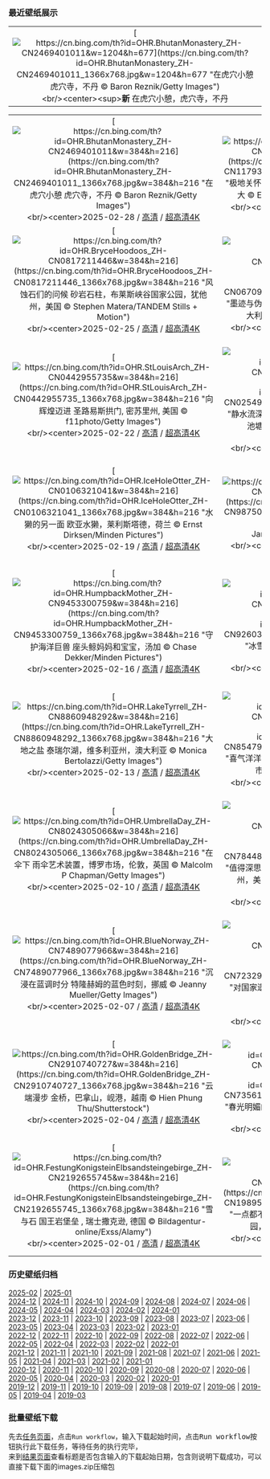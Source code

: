 ### 最近壁纸展示
||
|:---:|
|[![https://cn.bing.com/th?id=OHR.BhutanMonastery_ZH-CN2469401011&w=1204&h=677](https://cn.bing.com/th?id=OHR.BhutanMonastery_ZH-CN2469401011_1366x768.jpg&w=1204&h=677 "在虎穴小憩&#10;虎穴寺，不丹&#10;© Baron Reznik/Getty Images")](https://cn.bing.com/search?q=%e4%b8%8d%e4%b8%b9%e8%99%8e%e7%a9%b4%e5%af%ba&form=hpcapt&mkt=zh-cn&filters=HpDate:"20250227_1600")<br/><center><sup>**新**</sup>&nbsp;在虎穴小憩，虎穴寺，不丹<center/>|

||||
|:---:|:---:|:---:|
|[![https://cn.bing.com/th?id=OHR.BhutanMonastery_ZH-CN2469401011&w=384&h=216](https://cn.bing.com/th?id=OHR.BhutanMonastery_ZH-CN2469401011_1366x768.jpg&w=384&h=216 "在虎穴小憩&#10;虎穴寺，不丹&#10;© Baron Reznik/Getty Images")](https://cn.bing.com/search?q=%e4%b8%8d%e4%b8%b9%e8%99%8e%e7%a9%b4%e5%af%ba&form=hpcapt&mkt=zh-cn&filters=HpDate:"20250227_1600")<br/><center>2025-02-28 / [高清](https://cn.bing.com/th?id=OHR.BhutanMonastery_ZH-CN2469401011_1920x1200.jpg&w=1920&h=1200) / [超高清4K](https://cn.bing.com/th?id=OHR.BhutanMonastery_ZH-CN2469401011_UHD.jpg&w=3840&h=2160)<center/>|[![https://cn.bing.com/th?id=OHR.PolarCub_ZH-CN1179361319&w=384&h=216](https://cn.bing.com/th?id=OHR.PolarCub_ZH-CN1179361319_1366x768.jpg&w=384&h=216 "极地关怀&#10;北极熊幼崽，丘吉尔，马尼托巴省，加拿大&#10;© Eric Baccega/NPL/Minden Pictures")](https://cn.bing.com/search?q=%e5%9b%bd%e9%99%85%e5%8c%97%e6%9e%81%e7%86%8a%e6%97%a5&form=hpcapt&mkt=zh-cn&filters=HpDate:"20250226_1600")<br/><center>2025-02-27 / [高清](https://cn.bing.com/th?id=OHR.PolarCub_ZH-CN1179361319_1920x1200.jpg&w=1920&h=1200) / [超高清4K](https://cn.bing.com/th?id=OHR.PolarCub_ZH-CN1179361319_UHD.jpg&w=3840&h=2160)<center/>|[![https://cn.bing.com/th?id=OHR.ArgyllStalker_ZH-CN0970395078&w=384&h=216](https://cn.bing.com/th?id=OHR.ArgyllStalker_ZH-CN0970395078_1366x768.jpg&w=384&h=216 "苏格兰战略的最佳体现&#10;莱奇湖上的斯托克尔城堡，阿盖尔郡，苏格兰&#10;© WLDavies/Getty Images")](https://cn.bing.com/search?q=%e8%8b%8f%e6%a0%bc%e5%85%b0%e6%96%af%e6%89%98%e5%85%8b%e5%b0%94%e5%9f%8e%e5%a0%a1&form=hpcapt&mkt=zh-cn&filters=HpDate:"20250225_1600")<br/><center>2025-02-26 / [高清](https://cn.bing.com/th?id=OHR.ArgyllStalker_ZH-CN0970395078_1920x1200.jpg&w=1920&h=1200) / [超高清4K](https://cn.bing.com/th?id=OHR.ArgyllStalker_ZH-CN0970395078_UHD.jpg&w=3840&h=2160)<center/>|
|[![https://cn.bing.com/th?id=OHR.BryceHoodoos_ZH-CN0817211446&w=384&h=216](https://cn.bing.com/th?id=OHR.BryceHoodoos_ZH-CN0817211446_1366x768.jpg&w=384&h=216 "风蚀石们的问候&#10;砂岩石柱，布莱斯峡谷国家公园，犹他州，美国&#10;© Stephen Matera/TANDEM Stills + Motion")](https://cn.bing.com/search?q=%e5%b8%83%e8%8e%b1%e6%96%af%e5%b3%a1%e8%b0%b7%e5%9b%bd%e5%ae%b6%e5%85%ac%e5%9b%ad&form=hpcapt&mkt=zh-cn&filters=HpDate:"20250224_1600")<br/><center>2025-02-25 / [高清](https://cn.bing.com/th?id=OHR.BryceHoodoos_ZH-CN0817211446_1920x1200.jpg&w=1920&h=1200) / [超高清4K](https://cn.bing.com/th?id=OHR.BryceHoodoos_ZH-CN0817211446_UHD.jpg&w=3840&h=2160)<center/>|[![https://cn.bing.com/th?id=OHR.GiantCuttlefish_ZH-CN0670915878&w=384&h=216](https://cn.bing.com/th?id=OHR.GiantCuttlefish_ZH-CN0670915878_1366x768.jpg&w=384&h=216 "墨迹与伪装&#10;斯潘塞湾的一群伞膜乌贼, 怀阿拉,南澳大利亚&#10;© Gary Bell/Minden Pictures")](https://cn.bing.com/search?q=%e4%bc%9e%e8%86%9c%e4%b9%8c%e8%b4%bc&form=hpcapt&mkt=zh-cn&filters=HpDate:"20250223_1600")<br/><center>2025-02-24 / [高清](https://cn.bing.com/th?id=OHR.GiantCuttlefish_ZH-CN0670915878_1920x1200.jpg&w=1920&h=1200) / [超高清4K](https://cn.bing.com/th?id=OHR.GiantCuttlefish_ZH-CN0670915878_UHD.jpg&w=3840&h=2160)<center/>|[![https://cn.bing.com/th?id=OHR.MtFujiSunrise_ZH-CN0567499176&w=384&h=216](https://cn.bing.com/th?id=OHR.MtFujiSunrise_ZH-CN0567499176_1366x768.jpg&w=384&h=216 "清晨的美好精致&#10;日出时分的富士山, 河口湖, 日本&#10;© Twenty47studio/Getty Images")](https://cn.bing.com/search?q=%e5%af%8c%e5%a3%ab%e5%b1%b1&form=hpcapt&mkt=zh-cn&filters=HpDate:"20250222_1600")<br/><center>2025-02-23 / [高清](https://cn.bing.com/th?id=OHR.MtFujiSunrise_ZH-CN0567499176_1920x1200.jpg&w=1920&h=1200) / [超高清4K](https://cn.bing.com/th?id=OHR.MtFujiSunrise_ZH-CN0567499176_UHD.jpg&w=3840&h=2160)<center/>|
|[![https://cn.bing.com/th?id=OHR.StLouisArch_ZH-CN0442955735&w=384&h=216](https://cn.bing.com/th?id=OHR.StLouisArch_ZH-CN0442955735_1366x768.jpg&w=384&h=216 "向辉煌迈进&#10;圣路易斯拱门, 密苏里州, 美国&#10;© f11photo/Getty Images")](https://cn.bing.com/search?q=%e5%9c%a3%e8%b7%af%e6%98%93%e6%96%af%e6%8b%b1%e9%97%a8%e5%9b%bd%e5%ae%b6%e5%85%ac%e5%9b%ad&form=hpcapt&mkt=zh-cn&filters=HpDate:"20250221_1600")<br/><center>2025-02-22 / [高清](https://cn.bing.com/th?id=OHR.StLouisArch_ZH-CN0442955735_1920x1200.jpg&w=1920&h=1200) / [超高清4K](https://cn.bing.com/th?id=OHR.StLouisArch_ZH-CN0442955735_UHD.jpg&w=3840&h=2160)<center/>|[![https://cn.bing.com/th?id=OHR.ChampakaSarasi_ZH-CN0254940579&w=384&h=216](https://cn.bing.com/th?id=OHR.ChampakaSarasi_ZH-CN0254940579_1366x768.jpg&w=384&h=216 "静水流深的传说&#10;希莫加附近的 Champaka Sarasi 池塘，卡纳塔克邦，印度&#10;© Amith Nag Photography/Getty Images")](https://cn.bing.com/search?q=%e5%b8%8c%e8%8e%ab%e5%8a%a0&form=hpcapt&mkt=zh-cn&filters=HpDate:"20250220_1600")<br/><center>2025-02-21 / [高清](https://cn.bing.com/th?id=OHR.ChampakaSarasi_ZH-CN0254940579_1920x1200.jpg&w=1920&h=1200) / [超高清4K](https://cn.bing.com/th?id=OHR.ChampakaSarasi_ZH-CN0254940579_UHD.jpg&w=3840&h=2160)<center/>|[![https://cn.bing.com/th?id=OHR.CanadaDeer_ZH-CN0631345798&w=384&h=216](https://cn.bing.com/th?id=OHR.CanadaDeer_ZH-CN0631345798_1366x768.jpg&w=384&h=216 "高贵的双影&#10;马鹿，加拿大&#10;© Delbars/Getty Images")](https://cn.bing.com/search?q=%e9%a9%ac%e9%b9%bf&form=hpcapt&mkt=zh-cn&filters=HpDate:"20250219_1600")<br/><center>2025-02-20 / [高清](https://cn.bing.com/th?id=OHR.CanadaDeer_ZH-CN0631345798_1920x1200.jpg&w=1920&h=1200) / [超高清4K](https://cn.bing.com/th?id=OHR.CanadaDeer_ZH-CN0631345798_UHD.jpg&w=3840&h=2160)<center/>|
|[![https://cn.bing.com/th?id=OHR.IceHoleOtter_ZH-CN0106321041&w=384&h=216](https://cn.bing.com/th?id=OHR.IceHoleOtter_ZH-CN0106321041_1366x768.jpg&w=384&h=216 "水獭的另一面&#10;欧亚水獭，莱利斯塔德，荷兰&#10;© Ernst Dirksen/Minden Pictures")](https://cn.bing.com/search?q=%e6%ac%a7%e4%ba%9a%e6%b0%b4%e7%8d%ad&form=hpcapt&mkt=zh-cn&filters=HpDate:"20250218_1600")<br/><center>2025-02-19 / [高清](https://cn.bing.com/th?id=OHR.IceHoleOtter_ZH-CN0106321041_1920x1200.jpg&w=1920&h=1200) / [超高清4K](https://cn.bing.com/th?id=OHR.IceHoleOtter_ZH-CN0106321041_UHD.jpg&w=3840&h=2160)<center/>|[![https://cn.bing.com/th?id=OHR.BlueBelize_ZH-CN9875040666&w=384&h=216](https://cn.bing.com/th?id=OHR.BlueBelize_ZH-CN9875040666_1366x768.jpg&w=384&h=216 "无尽的蓝色&#10;大蓝洞，伯利兹&#10;© JamiesOnAMission/Shutterstock")](https://cn.bing.com/search?q=%e4%bc%af%e5%88%a9%e5%85%b9%e5%a4%a7%e8%93%9d%e6%b4%9e&form=hpcapt&mkt=zh-cn&filters=HpDate:"20250217_1600")<br/><center>2025-02-18 / [高清](https://cn.bing.com/th?id=OHR.BlueBelize_ZH-CN9875040666_1920x1200.jpg&w=1920&h=1200) / [超高清4K](https://cn.bing.com/th?id=OHR.BlueBelize_ZH-CN9875040666_UHD.jpg&w=3840&h=2160)<center/>|[![https://cn.bing.com/th?id=OHR.CatalanPyrenees_ZH-CN9699602584&w=384&h=216](https://cn.bing.com/th?id=OHR.CatalanPyrenees_ZH-CN9699602584_1366x768.jpg&w=384&h=216 "冰雪边界&#10;Coll d'Ares，加泰罗尼亚比利牛斯​​山脉&#10;© CRISTIAN IONUT ZAHARIA/Shutterstock")](https://cn.bing.com/search?q=%e6%af%94%e5%88%a9%e7%89%9b%e6%96%af%e2%80%8b%e2%80%8b%e5%b1%b1%e8%84%89&form=hpcapt&mkt=zh-cn&filters=HpDate:"20250216_1600")<br/><center>2025-02-17 / [高清](https://cn.bing.com/th?id=OHR.CatalanPyrenees_ZH-CN9699602584_1920x1200.jpg&w=1920&h=1200) / [超高清4K](https://cn.bing.com/th?id=OHR.CatalanPyrenees_ZH-CN9699602584_UHD.jpg&w=3840&h=2160)<center/>|
|[![https://cn.bing.com/th?id=OHR.HumpbackMother_ZH-CN9453300759&w=384&h=216](https://cn.bing.com/th?id=OHR.HumpbackMother_ZH-CN9453300759_1366x768.jpg&w=384&h=216 "守护海洋巨兽&#10;座头鲸妈妈和宝宝，汤加&#10;© Chase Dekker/Minden Pictures")](https://cn.bing.com/search?q=%e4%b8%96%e7%95%8c%e9%b2%b8%e6%97%a5&form=hpcapt&mkt=zh-cn&filters=HpDate:"20250215_1600")<br/><center>2025-02-16 / [高清](https://cn.bing.com/th?id=OHR.HumpbackMother_ZH-CN9453300759_1920x1200.jpg&w=1920&h=1200) / [超高清4K](https://cn.bing.com/th?id=OHR.HumpbackMother_ZH-CN9453300759_UHD.jpg&w=3840&h=2160)<center/>|[![https://cn.bing.com/th?id=OHR.Misotsuchi2025_ZH-CN9260395680&w=384&h=216](https://cn.bing.com/th?id=OHR.Misotsuchi2025_ZH-CN9260395680_1366x768.jpg&w=384&h=216 "冰雪奇景&#10;三十槌冰柱，秩父市，日本&#10;© watayu0821/shutterstock")](https://cn.bing.com/search?q=%e5%86%b0%e6%9f%b1&form=hpcapt&mkt=zh-cn&filters=HpDate:"20250214_1600")<br/><center>2025-02-15 / [高清](https://cn.bing.com/th?id=OHR.Misotsuchi2025_ZH-CN9260395680_1920x1200.jpg&w=1920&h=1200) / [超高清4K](https://cn.bing.com/th?id=OHR.Misotsuchi2025_ZH-CN9260395680_UHD.jpg&w=3840&h=2160)<center/>|[![https://cn.bing.com/th?id=OHR.PenguinLove_ZH-CN9124008164&w=384&h=216](https://cn.bing.com/th?id=OHR.PenguinLove_ZH-CN9124008164_1366x768.jpg&w=384&h=216 "瞧这对恩爱的情侣&#10;两只麦哲伦企鹅，福克兰群岛&#10;© Vicki Jauron, Babylon and Beyond Photography/Getty Images")](https://cn.bing.com/search?q=%e6%83%85%e4%ba%ba%e8%8a%82&form=hpcapt&mkt=zh-cn&filters=HpDate:"20250213_1600")<br/><center>2025-02-14 / [高清](https://cn.bing.com/th?id=OHR.PenguinLove_ZH-CN9124008164_1920x1200.jpg&w=1920&h=1200) / [超高清4K](https://cn.bing.com/th?id=OHR.PenguinLove_ZH-CN9124008164_UHD.jpg&w=3840&h=2160)<center/>|
|[![https://cn.bing.com/th?id=OHR.LakeTyrrell_ZH-CN8860948292&w=384&h=216](https://cn.bing.com/th?id=OHR.LakeTyrrell_ZH-CN8860948292_1366x768.jpg&w=384&h=216 "大地之盐&#10;泰瑞尔湖，维多利亚州，澳大利亚&#10;© Monica Bertolazzi/Getty Images")](https://cn.bing.com/search?q=%e6%be%b3%e5%a4%a7%e5%88%a9%e4%ba%9a%e6%b3%b0%e7%91%9e%e5%b0%94%e6%b9%96&form=hpcapt&mkt=zh-cn&filters=HpDate:"20250212_1600")<br/><center>2025-02-13 / [高清](https://cn.bing.com/th?id=OHR.LakeTyrrell_ZH-CN8860948292_1920x1200.jpg&w=1920&h=1200) / [超高清4K](https://cn.bing.com/th?id=OHR.LakeTyrrell_ZH-CN8860948292_UHD.jpg&w=3840&h=2160)<center/>|[![https://cn.bing.com/th?id=OHR.LanterFestival25Y_ZH-CN8547998003&w=384&h=216](https://cn.bing.com/th?id=OHR.LanterFestival25Y_ZH-CN8547998003_1366x768.jpg&w=384&h=216 "喜气洋洋的元宵节&#10;上海豫园的灯会，元宵节，上海市，中国&#10;© atiger/Shutterstock")](https://cn.bing.com/search?q=2025%e5%85%83%e5%ae%b5%e8%8a%82&form=hpcapt&mkt=zh-cn&filters=HpDate:"20250211_1600")<br/><center>2025-02-12 / [高清](https://cn.bing.com/th?id=OHR.LanterFestival25Y_ZH-CN8547998003_1920x1200.jpg&w=1920&h=1200) / [超高清4K](https://cn.bing.com/th?id=OHR.LanterFestival25Y_ZH-CN8547998003_UHD.jpg&w=3840&h=2160)<center/>|[![https://cn.bing.com/th?id=OHR.YungangGrottoes_ZH-CN8275054060&w=384&h=216](https://cn.bing.com/th?id=OHR.YungangGrottoes_ZH-CN8275054060_1366x768.jpg&w=384&h=216 "历史的守望之眼&#10;云冈石窟，大同，山西省，中国&#10;© Eric Yang/Getty Images")](https://cn.bing.com/search?q=%e5%a4%a7%e5%90%8c%e4%ba%91%e5%86%88%e7%9f%b3%e7%aa%9f&form=hpcapt&mkt=zh-cn&filters=HpDate:"20250210_1600")<br/><center>2025-02-11 / [高清](https://cn.bing.com/th?id=OHR.YungangGrottoes_ZH-CN8275054060_1920x1200.jpg&w=1920&h=1200) / [超高清4K](https://cn.bing.com/th?id=OHR.YungangGrottoes_ZH-CN8275054060_UHD.jpg&w=3840&h=2160)<center/>|
|[![https://cn.bing.com/th?id=OHR.UmbrellaDay_ZH-CN8024305066&w=384&h=216](https://cn.bing.com/th?id=OHR.UmbrellaDay_ZH-CN8024305066_1366x768.jpg&w=384&h=216 "在伞下&#10;雨伞艺术装置，博罗市场，伦敦，英国&#10;© Malcolm P Chapman/Getty Images")](https://cn.bing.com/search?q=%e9%9b%a8%e4%bc%9e&form=hpcapt&mkt=zh-cn&filters=HpDate:"20250209_1600")<br/><center>2025-02-10 / [高清](https://cn.bing.com/th?id=OHR.UmbrellaDay_ZH-CN8024305066_1920x1200.jpg&w=1920&h=1200) / [超高清4K](https://cn.bing.com/th?id=OHR.UmbrellaDay_ZH-CN8024305066_UHD.jpg&w=3840&h=2160)<center/>|[![https://cn.bing.com/th?id=OHR.AlstromPoint_ZH-CN7844819126&w=384&h=216](https://cn.bing.com/th?id=OHR.AlstromPoint_ZH-CN7844819126_1366x768.jpg&w=384&h=216 "值得深思的高地&#10;阿尔斯特罗姆角，鲍威尔湖，犹他州，美国&#10;© T.M. Schultze/TANDEM Stills + Motion")](https://cn.bing.com/search?q=%e7%8a%b9%e4%bb%96%e5%b7%9e%e9%98%bf%e5%b0%94%e6%96%af%e7%89%b9%e7%bd%97%e5%a7%86%e8%a7%92&form=hpcapt&mkt=zh-cn&filters=HpDate:"20250208_1600")<br/><center>2025-02-09 / [高清](https://cn.bing.com/th?id=OHR.AlstromPoint_ZH-CN7844819126_1920x1200.jpg&w=1920&h=1200) / [超高清4K](https://cn.bing.com/th?id=OHR.AlstromPoint_ZH-CN7844819126_UHD.jpg&w=3840&h=2160)<center/>|[![https://cn.bing.com/th?id=OHR.SnowySvaneti_ZH-CN7626153023&w=384&h=216](https://cn.bing.com/th?id=OHR.SnowySvaneti_ZH-CN7626153023_1366x768.jpg&w=384&h=216 "凝固的时光&#10;梅斯蒂亚的中世纪塔楼，上斯瓦涅季，格鲁吉亚&#10;© photoaliona/Getty Images")](https://cn.bing.com/search?q=%e6%a2%85%e6%96%af%e8%92%82%e4%ba%9a&form=hpcapt&mkt=zh-cn&filters=HpDate:"20250207_1600")<br/><center>2025-02-08 / [高清](https://cn.bing.com/th?id=OHR.SnowySvaneti_ZH-CN7626153023_1920x1200.jpg&w=1920&h=1200) / [超高清4K](https://cn.bing.com/th?id=OHR.SnowySvaneti_ZH-CN7626153023_UHD.jpg&w=3840&h=2160)<center/>|
|[![https://cn.bing.com/th?id=OHR.BlueNorway_ZH-CN7489077966&w=384&h=216](https://cn.bing.com/th?id=OHR.BlueNorway_ZH-CN7489077966_1366x768.jpg&w=384&h=216 "沉浸在蓝调时分&#10;特隆赫姆的蓝色时刻，挪威&#10;© Jeanny Mueller/Getty Images")](https://cn.bing.com/search?q=%e6%8c%aa%e5%a8%81%e7%89%b9%e9%9a%86%e8%b5%ab%e5%a7%86&form=hpcapt&mkt=zh-cn&filters=HpDate:"20250206_1600")<br/><center>2025-02-07 / [高清](https://cn.bing.com/th?id=OHR.BlueNorway_ZH-CN7489077966_1920x1200.jpg&w=1920&h=1200) / [超高清4K](https://cn.bing.com/th?id=OHR.BlueNorway_ZH-CN7489077966_UHD.jpg&w=3840&h=2160)<center/>|[![https://cn.bing.com/th?id=OHR.WhararikiBeach_ZH-CN7232913389&w=384&h=216](https://cn.bing.com/th?id=OHR.WhararikiBeach_ZH-CN7232913389_1366x768.jpg&w=384&h=216 "对国家遗产的思考&#10;拱门群岛，瓦拉里基海滩，南岛，新西兰&#10;© Francesco Vaninetti/AWL/plainpicture")](https://cn.bing.com/search?q=%e6%80%80%e5%94%90%e4%bc%8a%e6%97%a5&form=hpcapt&mkt=zh-cn&filters=HpDate:"20250205_1600")<br/><center>2025-02-06 / [高清](https://cn.bing.com/th?id=OHR.WhararikiBeach_ZH-CN7232913389_1920x1200.jpg&w=1920&h=1200) / [超高清4K](https://cn.bing.com/th?id=OHR.WhararikiBeach_ZH-CN7232913389_UHD.jpg&w=3840&h=2160)<center/>|[![https://cn.bing.com/th?id=OHR.ScottishSheep_ZH-CN3051181797&w=384&h=216](https://cn.bing.com/th?id=OHR.ScottishSheep_ZH-CN3051181797_1366x768.jpg&w=384&h=216 "对国家遗产的思考&#10;拱门群岛，瓦拉里基海滩，南岛，新西兰&#10;© Francesco Vaninetti/AWL/plainpicture")](https://cn.bing.com/search?q=%e6%80%80%e5%94%90%e4%bc%8a%e6%97%a5&form=hpcapt&mkt=zh-cn&filters=HpDate:"20250204_1600")<br/><center>2025-02-05 / [高清](https://cn.bing.com/th?id=OHR.ScottishSheep_ZH-CN3051181797_1920x1200.jpg&w=1920&h=1200) / [超高清4K](https://cn.bing.com/th?id=OHR.ScottishSheep_ZH-CN3051181797_UHD.jpg&w=3840&h=2160)<center/>|
|[![https://cn.bing.com/th?id=OHR.GoldenBridge_ZH-CN2910740727&w=384&h=216](https://cn.bing.com/th?id=OHR.GoldenBridge_ZH-CN2910740727_1366x768.jpg&w=384&h=216 "云端漫步&#10;金桥，巴拿山，岘港，越南&#10;© Hien Phung Thu/Shutterstock")](https://cn.bing.com/search?q=%e5%b2%98%e6%b8%af%e9%87%91%e6%a1%a5&form=hpcapt&mkt=zh-cn&filters=HpDate:"20250203_1600")<br/><center>2025-02-04 / [高清](https://cn.bing.com/th?id=OHR.GoldenBridge_ZH-CN2910740727_1920x1200.jpg&w=1920&h=1200) / [超高清4K](https://cn.bing.com/th?id=OHR.GoldenBridge_ZH-CN2910740727_UHD.jpg&w=3840&h=2160)<center/>|[![https://cn.bing.com/th?id=OHR.BeginningofSpring25Y_ZH-CN7356156800&w=384&h=216](https://cn.bing.com/th?id=OHR.BeginningofSpring25Y_ZH-CN7356156800_1366x768.jpg&w=384&h=216 "春光明媚的日子&#10;盛开的樱花树上的红头长尾山雀&#10;© Haitong Yu/Getty Images")](https://cn.bing.com/search?q=%e7%ba%a2%e5%a4%b4%e9%95%bf%e5%b0%be%e5%b1%b1%e9%9b%80&form=hpcapt&mkt=zh-cn&filters=HpDate:"20250202_1600")<br/><center>2025-02-03 / [高清](https://cn.bing.com/th?id=OHR.BeginningofSpring25Y_ZH-CN7356156800_1920x1200.jpg&w=1920&h=1200) / [超高清4K](https://cn.bing.com/th?id=OHR.BeginningofSpring25Y_ZH-CN7356156800_UHD.jpg&w=3840&h=2160)<center/>|[![https://cn.bing.com/th?id=OHR.AustriaMarmot_ZH-CN2303743586&w=384&h=216](https://cn.bing.com/th?id=OHR.AustriaMarmot_ZH-CN2303743586_1366x768.jpg&w=384&h=216 "天气预报还是运气预报？&#10;年幼的高山土拨鼠&#10;© Jonas Fichtner-Pflaum/Getty Images")](https://cn.bing.com/search?q=%e5%9c%9f%e6%8b%a8%e9%bc%a0%e6%97%a5&form=hpcapt&mkt=zh-cn&filters=HpDate:"20250201_1600")<br/><center>2025-02-02 / [高清](https://cn.bing.com/th?id=OHR.AustriaMarmot_ZH-CN2303743586_1920x1200.jpg&w=1920&h=1200) / [超高清4K](https://cn.bing.com/th?id=OHR.AustriaMarmot_ZH-CN2303743586_UHD.jpg&w=3840&h=2160)<center/>|
|[![https://cn.bing.com/th?id=OHR.FestungKonigsteinElbsandsteingebirge_ZH-CN2192655745&w=384&h=216](https://cn.bing.com/th?id=OHR.FestungKonigsteinElbsandsteingebirge_ZH-CN2192655745_1366x768.jpg&w=384&h=216 "雪与石&#10;国王岩堡垒 , 瑞士撒克逊, 德国&#10;© Bildagentur-online/Exss/Alamy")](https://cn.bing.com/search?q=%e5%9b%bd%e7%8e%8b%e5%b2%a9%e5%a0%a1%e5%9e%92&form=hpcapt&mkt=zh-cn&filters=HpDate:"20250131_1600")<br/><center>2025-02-01 / [高清](https://cn.bing.com/th?id=OHR.FestungKonigsteinElbsandsteingebirge_ZH-CN2192655745_1920x1200.jpg&w=1920&h=1200) / [超高清4K](https://cn.bing.com/th?id=OHR.FestungKonigsteinElbsandsteingebirge_ZH-CN2192655745_UHD.jpg&w=3840&h=2160)<center/>|[![https://cn.bing.com/th?id=OHR.PlainsZebra_ZH-CN1989542307&w=384&h=216](https://cn.bing.com/th?id=OHR.PlainsZebra_ZH-CN1989542307_1366x768.jpg&w=384&h=216 "一点都不普通&#10;日出时的平原斑马，莫卡拉国家公园，南非&#10;© EcoPrint/Shutterstock")](https://cn.bing.com/search?q=%e5%9b%bd%e9%99%85%e6%96%91%e9%a9%ac%e6%97%a5&form=hpcapt&mkt=zh-cn&filters=HpDate:"20250130_1600")<br/><center>2025-01-31 / [高清](https://cn.bing.com/th?id=OHR.PlainsZebra_ZH-CN1989542307_1920x1200.jpg&w=1920&h=1200) / [超高清4K](https://cn.bing.com/th?id=OHR.PlainsZebra_ZH-CN1989542307_UHD.jpg&w=3840&h=2160)<center/>|[![https://cn.bing.com/th?id=OHR.OrdesaSpain_ZH-CN1445868068&w=384&h=216](https://cn.bing.com/th?id=OHR.OrdesaSpain_ZH-CN1445868068_1366x768.jpg&w=384&h=216 "再次冲向战斗&#10;罗兰多山口，奥德萨和佩迪多山国家公园，西班牙&#10;© Inaki Relanzon/Nature Picture Library/Alamy Stock Photo")](https://cn.bing.com/search?q=%e5%a5%a5%e5%be%b7%e8%90%a8%e5%92%8c%e4%bd%a9%e8%bf%aa%e5%a4%9a%e5%b1%b1%e5%9b%bd%e5%ae%b6%e5%85%ac%e5%9b%ad&form=hpcapt&mkt=zh-cn&filters=HpDate:"20250129_1600")<br/><center>2025-01-30 / [高清](https://cn.bing.com/th?id=OHR.OrdesaSpain_ZH-CN1445868068_1920x1200.jpg&w=1920&h=1200) / [超高清4K](https://cn.bing.com/th?id=OHR.OrdesaSpain_ZH-CN1445868068_UHD.jpg&w=3840&h=2160)<center/>|


### 历史壁纸归档
[2025-02](views/2025/2025-02.md) | [2025-01](views/2025/2025-01.md)  
[2024-12](views/2024/2024-12.md) | [2024-11](views/2024/2024-11.md) | [2024-10](views/2024/2024-10.md) | [2024-09](views/2024/2024-09.md) | [2024-08](views/2024/2024-08.md) | [2024-07](views/2024/2024-07.md) | [2024-06](views/2024/2024-06.md) | [2024-05](views/2024/2024-05.md) | [2024-04](views/2024/2024-04.md) | [2024-03](views/2024/2024-03.md) | [2024-02](views/2024/2024-02.md) | [2024-01](views/2024/2024-01.md)  
[2023-12](views/2023/2023-12.md) | [2023-11](views/2023/2023-11.md) | [2023-10](views/2023/2023-10.md) | [2023-09](views/2023/2023-09.md) | [2023-08](views/2023/2023-08.md) | [2023-07](views/2023/2023-07.md) | [2023-06](views/2023/2023-06.md) | [2023-05](views/2023/2023-05.md) | [2023-04](views/2023/2023-04.md) | [2023-03](views/2023/2023-03.md) | [2023-02](views/2023/2023-02.md) | [2023-01](views/2023/2023-01.md)  
[2022-12](views/2022/2022-12.md) | [2022-11](views/2022/2022-11.md) | [2022-10](views/2022/2022-10.md) | [2022-09](views/2022/2022-09.md) | [2022-08](views/2022/2022-08.md) | [2022-07](views/2022/2022-07.md) | [2022-06](views/2022/2022-06.md) | [2022-05](views/2022/2022-05.md) | [2022-04](views/2022/2022-04.md) | [2022-03](views/2022/2022-03.md) | [2022-02](views/2022/2022-02.md) | [2022-01](views/2022/2022-01.md)  
[2021-12](views/2021/2021-12.md) | [2021-11](views/2021/2021-11.md) | [2021-10](views/2021/2021-10.md) | [2021-09](views/2021/2021-09.md) | [2021-08](views/2021/2021-08.md) | [2021-07](views/2021/2021-07.md) | [2021-06](views/2021/2021-06.md) | [2021-05](views/2021/2021-05.md) | [2021-04](views/2021/2021-04.md) | [2021-03](views/2021/2021-03.md) | [2021-02](views/2021/2021-02.md) | [2021-01](views/2021/2021-01.md)  
[2020-12](views/2020/2020-12.md) | [2020-11](views/2020/2020-11.md) | [2020-10](views/2020/2020-10.md) | [2020-09](views/2020/2020-09.md) | [2020-08](views/2020/2020-08.md) | [2020-07](views/2020/2020-07.md) | [2020-06](views/2020/2020-06.md) | [2020-05](views/2020/2020-05.md) | [2020-04](views/2020/2020-04.md) | [2020-03](views/2020/2020-03.md) | [2020-02](views/2020/2020-02.md) | [2020-01](views/2020/2020-01.md)  
[2019-12](views/2019/2019-12.md) | [2019-11](views/2019/2019-11.md) | [2019-10](views/2019/2019-10.md) | [2019-09](views/2019/2019-09.md) | [2019-08](views/2019/2019-08.md) | [2019-07](views/2019/2019-07.md) | [2019-06](views/2019/2019-06.md) | [2019-05](views/2019/2019-05.md) | [2019-04](views/2019/2019-04.md) | [2019-03](views/2019/2019-03.md)


### 批量壁纸下载
先去[任务页面](https://github.com/wefashe/image-save/actions/workflows/mydown.yml)，点击`Run workflow`，输入下载起始时间，点击<kbd>Run workflow</kbd>按钮执行此下载任务，等待任务的执行完毕，  
来到[结果页面](https://github.com/wefashe/image-save/releases/tag/down_zip_tag)查看标题是否包含输入的下载起始日期，包含则说明下载成功，可以直接下载下面的images.zip压缩包  

